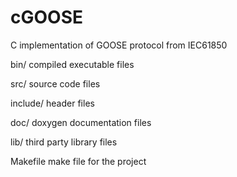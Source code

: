 # cGOOSE
C implementation of GOOSE protocol from IEC61850


bin/        compiled executable files

src/        source code files

include/    header files

doc/        doxygen documentation files

lib/        third party library files

Makefile    make file for the project
